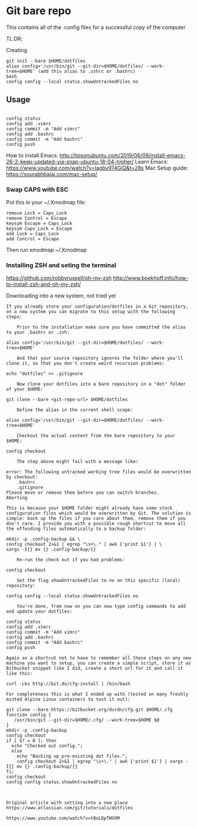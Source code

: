 # Git bare repo

This contains all of the .config files for a successful copy of the computer

TL:DR;

Creating

``````
git init --bare $HOME/dotfiles
alias config='/usr/bin/git --git-dir=$HOME/dotfiles/ --work-tree=$HOME' (add this alias to .zshrc or .bashrc)
bash
config config --local status.showUntrackedFiles no

``````
## Usage

``````

config status
config add .vimrc
config commit -m "Add vimrc"
config add .bashrc
config commit -m "Add bashrc"
config push
``````

How to install Emacs: http://tipsonubuntu.com/2019/06/09/install-emacs-26-2-keep-updated-via-snap-ubuntu-18-04-higher/ 
Learn Emacs: https://www.youtube.com/watch?v=Iagbv974GlQ&t=28s
Mac Setup guide: https://sourabhbajaj.com/mac-setup/

### Swap CAPS with ESC

Put this in your ~/.Xmodmap file:
```
remove Lock = Caps_Lock
remove Control = Escape
keysym Escape = Caps_Lock
keysym Caps_Lock = Escape
add Lock = Caps_Lock
add Control = Escape
```
Then run xmodmap ~/.Xmodmap

### Installing ZSH and seting the terminal

https://github.com/robbyrussell/oh-my-zsh
http://www.boekhoff.info/how-to-install-zsh-and-oh-my-zsh/



Downloading into a new system, not tried yet

``````
If you already store your configuration/dotfiles in a Git repository, on a new system you can migrate to this setup with the following steps:

    Prior to the installation make sure you have committed the alias to your .bashrc or .zsh:

alias config='/usr/bin/git --git-dir=$HOME/dotfiles/ --work-tree=$HOME'

    And that your source repository ignores the folder where you'll clone it, so that you don't create weird recursion problems:

echo "dotfiles" >> .gitignore

    Now clone your dotfiles into a bare repository in a "dot" folder of your $HOME:

git clone --bare <git-repo-url> $HOME/dotfiles

    Define the alias in the current shell scope:

alias config='/usr/bin/git --git-dir=$HOME/dotfiles/ --work-tree=$HOME'

    Checkout the actual content from the bare repository to your $HOME:

config checkout

    The step above might fail with a message like:

error: The following untracked working tree files would be overwritten by checkout:
    .bashrc
    .gitignore
Please move or remove them before you can switch branches.
Aborting

This is because your $HOME folder might already have some stock configuration files which would be overwritten by Git. The solution is simple: back up the files if you care about them, remove them if you don't care. I provide you with a possible rough shortcut to move all the offending files automatically to a backup folder:

mkdir -p .config-backup && \
config checkout 2>&1 | egrep "\s+\." | awk {'print $1'} | \
xargs -I{} mv {} .config-backup/{}

    Re-run the check out if you had problems:

config checkout

    Set the flag showUntrackedFiles to no on this specific (local) repository:

config config --local status.showUntrackedFiles no

    You're done, from now on you can now type config commands to add and update your dotfiles:

config status
config add .vimrc
config commit -m "Add vimrc"
config add .bashrc
config commit -m "Add bashrc"
config push

Again as a shortcut not to have to remember all these steps on any new machine you want to setup, you can create a simple script, store it as Bitbucket snippet like I did, create a short url for it and call it like this:

curl -Lks http://bit.do/cfg-install | /bin/bash

For completeness this is what I ended up with (tested on many freshly minted Alpine Linux containers to test it out):

git clone --bare https://bitbucket.org/durdn/cfg.git $HOME/.cfg
function config {
   /usr/bin/git --git-dir=$HOME/.cfg/ --work-tree=$HOME $@
}
mkdir -p .config-backup
config checkout
if [ $? = 0 ]; then
  echo "Checked out config.";
  else
    echo "Backing up pre-existing dot files.";
    config checkout 2>&1 | egrep "\s+\." | awk {'print $1'} | xargs -I{} mv {} .config-backup/{}
fi;
config checkout
config config status.showUntrackedFiles no



Original article with setting into a new place
https://www.atlassian.com/git/tutorials/dotfiles

https://www.youtube.com/watch?v=tBoLDpTWVOM
